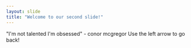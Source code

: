 ```yaml
---
layout: slide
title: "Welcome to our second slide!"
---
```

"I'm not talented I'm obsessed" - conor mcgregor
Use the left arrow to go back!

